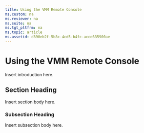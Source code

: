 ```yaml
---
title: Using the VMM Remote Console
ms.custom: na
ms.reviewer: na
ms.suite: na
ms.tgt_pltfrm: na
ms.topic: article
ms.assetid: d390eb2f-5b8c-4cd5-b4fc-accd635900ae
---
```

# Using the VMM Remote Console
Insert introduction here.

## Section Heading
Insert section body here.

### Subsection Heading
Insert subsection body here.

